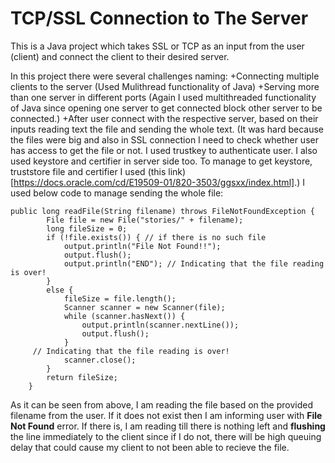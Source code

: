 # TCP/SSL Connection to The Server

This is a Java project which takes SSL or TCP as an input from the user (client) and connect the client to their desired server.

In this project there were several challenges naming:
+Connecting multiple clients to the server (Used Mulithread functionality of Java)
+Serving more than one server in different ports (Again I used multithreaded functionality of Java since opening one server to get connected block other server to be connected.)
+After user connect with the respective server, based on their inputs reading text the file and sending the whole text. (It was hard because the files were big and also in SSL connection I need to check whether user has access to get the file or not. I used trustkey to authenticate user. I also used keystore and certifier in server side too. To manage to get keystore, truststore file and certifier I used (this link)[https://docs.oracle.com/cd/E19509-01/820-3503/ggsxx/index.html].) I used below code to manage sending the whole file:

```
public long readFile(String filename) throws FileNotFoundException {
		File file = new File("stories/" + filename);
		long fileSize = 0;
		if (!file.exists()) { // if there is no such file
			output.println("File Not Found!!");
			output.flush();
			output.println("END"); // Indicating that the file reading is over!
		}
		else {
			fileSize = file.length();
			Scanner scanner = new Scanner(file);
			while (scanner.hasNext()) {
				output.println(scanner.nextLine());
				output.flush();	
			}
	 // Indicating that the file reading is over!
			scanner.close();
		}
		return fileSize;
	}
```
As it can be seen from above, I am reading the file based on the provided filename from the user. If it does not exist then I am informing user with **File Not Found** error. If there is, I am reading till there is nothing left and **flushing** the line immediately to the client since if I do not, there will be high queuing delay that could cause my client to not been able to recieve the file.
